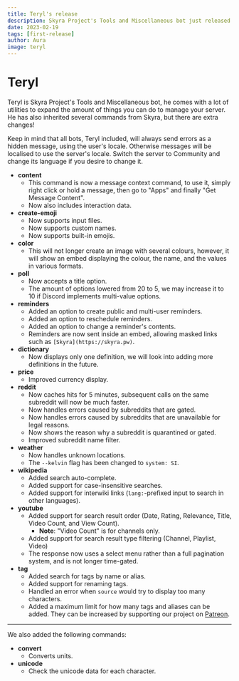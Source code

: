 ```yaml
---
title: Teryl's release
description: Skyra Project's Tools and Miscellaneous bot just released!
date: 2023-02-19
tags: [first-release]
author: Aura
image: teryl
---
```


# Teryl

Teryl is Skyra Project's Tools and Miscellaneous bot, he comes with a lot of utilities to expand the amount of things you can do to manage your server. He has also inherited several commands from Skyra, but there are extra changes!

Keep in mind that all bots, Teryl included, will always send errors as a hidden message, using the user's locale. Otherwise messages will be localised to use the server's locale. Switch the server to Community and change its language if you desire to change it.

- **content**
  - This command is now a message context command, to use it, simply right click or hold a message, then go to "Apps" and finally "Get Message Content".
  - Now also includes interaction data.
- **create-emoji**
  - Now supports input files.
  - Now supports custom names.
  - Now supports built-in emojis.
- **color**
  - This will not longer create an image with several colours, however, it will show an embed displaying the colour, the name, and the values in various formats.
- **poll**
  - Now accepts a title option.
  - The amount of options lowered from 20 to 5, we may increase it to 10 if Discord implements multi-value options.
- **reminders**
  - Added an option to create public and multi-user reminders.
  - Added an option to reschedule reminders.
  - Added an option to change a reminder's contents.
  - Reminders are now sent inside an embed, allowing masked links such as `[Skyra](https://skyra.pw)`.
- **dictionary**
  - Now displays only one definition, we will look into adding more definitions in the future.
- **price**
  - Improved currency display.
- **reddit**
  - Now caches hits for 5 minutes, subsequent calls on the same subreddit will now be much faster.
  - Now handles errors caused by subreddits that are gated.
  - Now handles errors caused by subreddits that are unavailable for legal reasons.
  - Now shows the reason why a subreddit is quarantined or gated.
  - Improved subreddit name filter.
- **weather**
  - Now handles unknown locations.
  - The `--kelvin` flag has been changed to `system: SI`.
- **wikipedia**
  - Added search auto-complete.
  - Added support for case-insensitive searches.
  - Added support for interwiki links (`lang:`-prefixed input to search in other languages).
- **youtube**
  - Added support for search result order (Date, Rating, Relevance, Title, Video Count, and View Count).
    - **Note**: "Video Count" is for channels only.
  - Added support for search result type filtering (Channel, Playlist, Video)
  - The response now uses a select menu rather than a full pagination system, and is not longer time-gated.
- **tag**
  - Added search for tags by name or alias.
  - Added support for renaming tags.
  - Handled an error when `source` would try to display too many characters.
  - Added a maximum limit for how many tags and aliases can be added. They can be increased by supporting our project on [Patreon](https://donate.skyra.pw).

---

We also added the following commands:

- **convert**
  - Converts units.
- **unicode**
  - Check the unicode data for each character.
